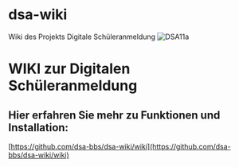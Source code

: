# dsa-wiki
Wiki des Projekts Digitale Schüleranmeldung
![DSA11a](https://github.com/user-attachments/assets/933c8c69-f0ee-4e66-b8c8-b5822e8fa5b3)

# WIKI zur Digitalen Schüleranmeldung
## Hier erfahren Sie mehr zu Funktionen und Installation:
[https://github.com/dsa-bbs/dsa-wiki/wiki](https://github.com/dsa-bbs/dsa-wiki/wiki)
